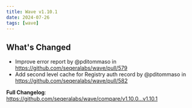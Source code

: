 ```yaml
---
title: Wave v1.10.1
date: 2024-07-26
tags: [wave]
---
```


## What's Changed
* Improve error report by @pditommaso in https://github.com/seqeralabs/wave/pull/579
* Add second level cache for Registry auth record by @pditommaso in https://github.com/seqeralabs/wave/pull/582


**Full Changelog**: https://github.com/seqeralabs/wave/compare/v1.10.0...v1.10.1
